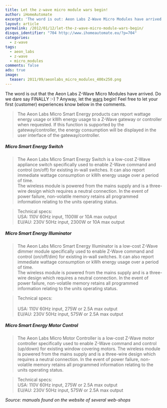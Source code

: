 ```yaml
---
title: Let the z-wave micro module wars begin!
author: iHomeAutomate
excerpt: 'The word is out: Aeon Labs Z-Wave Micro Modules have arrived.'
layout: article
permalink: /2012/01/12/let-the-z-wave-micro-module-wars-begin/
disqus_identifier: "704 http://www.ihomeautomate.eu/?p=704"
categories:
  - z-wave
tags:
  - aeon_labs
  - z-wave
  - micro_modules
comments: false
ads: true
image: 
  teaser: 2011/09/aeonlabs_micro_modules_400x250.png
---
```

The word is out that the Aeon Labs Z-Wave Micro Modules have arrived. Do we dare say FINALLY :-) ? Anyway, let the [wars][1] begin! Feel free to let your first (customer) experiences know below in the comments.

> The Aeon Labs Micro Smart Energy products can report wattage energy usage or kWh energy usage to a Z-Wave gateway or controller when requested. If this function is supported by the gateway/controller, the energy consumption will be displayed in the user interface of the gateway/controller.

##### Micro Smart Energy Switch

> The Aeon Labs Micro Smart Energy Switch is a low-cost Z-Wave appliance switch specifically used to enable Z-Wave command and control (on/off) for existing in-wall switches. It can also report immediate wattage consumption or kWh energy usage over a period of time.  
The wireless module is powered from the mains supply and is a three-wire design which requires a neutral connection. In the event of power failure, non-volatile memory retains all programmed information relating to the units operating status.

> Technical specs: <br/>
> USA: 110V 60Hz input, 1100W or 10A max output  
> EU/AU: 230V 50Hz input, 2300W or 10A max output

##### Micro Smart Energy Illuminator

> The Aeon Labs Micro Smart Energy Illuminator is a low-cost Z-Wave dimmer module specifically used to enable Z-Wave command and control (on/off/dim) for existing in-wall switches. It can also report immediate wattage consumption or kWh energy usage over a period of time.  
The wireless module is powered from the mains supply and is a three-wire design which requires a neutral connection. In the event of power failure, non-volatile memory retains all programmed information relating to the units operating status.

> Technical specs: <br/>  
> USA: 110V 60Hz input, 275W or 2.5A max output  
> EU/AU: 230V 50Hz input, 575W or 2.5A max output

##### Micro Smart Energy Motor Control

> The Aeon Labs Micro Motor Controller is a low-cost Z-Wave motor controller specifically used to enable Z-Wave command and control (up/down) for existing window covering motors. The wireless module is powered from the mains supply and is a three-wire design which requires a neutral connection. In the event of power failure, non-volatile memory retains all programmed information relating to the units operating status.

> Technical specs:  
> USA: 110V 60Hz input, 275W or 2.5A max output  
> EU/AU: 230V 50Hz input, 575W or 2.5A max output

<cite>Source: manuals found on the website of several web-shops</cite>

 [1]: {{site.url}}/2011/09/11/z-wave-micro-modules/
